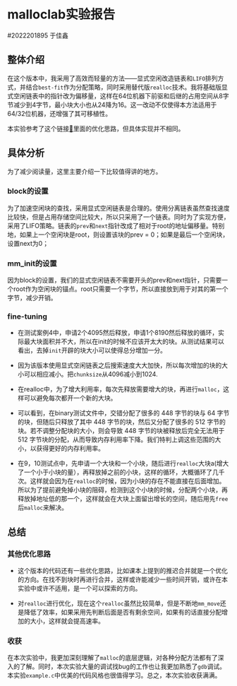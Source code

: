 # malloclab实验报告

#2022201895 于佳鑫

## 整体介绍

在这个版本中，我采用了高效而轻量的方法——显式空闲改造链表和`LIFO`排列方式，并结合`best-fit`作为分配策略，同时采用替代版`realloc`技术。我将基础版显式空闲链表中的指针改为偏移量，这样在64位机器下前驱和后继的占用空间从8字节减少到4字节，最小块大小也从24降为16。这一改动不仅使得本方法适用于64/32位机器，还增强了其可移植性。

本实验参考了这个链接[🔗](https://github.com/zhuozhiyongde/Introduction-To-Computer-System-2023Fall-PKU/tree/main/07-Malloc-Lab)里面的优化思路，但具体实现并不相同。

## 具体分析

为了减少阅读量，这里主要介绍一下比较值得讲的地方。

### block的设置

为了加速空闲块的查找，采用显式空闲链表是合理的。使用分离链表虽然查找速度比较快，但是占用存储空间比较大，所以只采用了一个链表。同时为了实现方便，采用了LIFO策略。链表的`prev`和`next`指针改成了相对于root的地址偏移量。特别地，如果上一个空闲块是root，则设置该块的prev = 0；如果是最后一个空闲块，设置next为0；

### mm_init的设置

因为block的设置，我们的显式空闲链表不需要开头的prev和next指针，只需要一个root作为空闲块的锚点。root只需要一个字节，所以直接放到用于对其的第一个字节，减少开销。

### fine-tuning

- 在测试案例4中，申请2个4095然后释放，申请1个8190然后释放的循环，实际最大块面积并不大，所以在init的时候不应该开太大的块。从测试结果可以看出，去掉`init`开辟的块大小可以使得总分增加一分。

- 因为该版本使用显式空闲链表之后搜索速度大大加快，所以每次增加的块的大小可以相应减小。把`chunksize`从4096减小到1024.

- 在realloc中，为了增大利用率，每次先释放需要增大的块，再进行`malloc`，这样可以避免每次都开一个新的大块。

- 可以看到，在binary测试文件中，交错分配了很多的 448 字节的块与 64 字节的块，但随后只释放了其中 448 字节的块，然后又分配了很多的 512 字节的块。若不调整分配块的大小，则会导致 448 字节的块被释放后完全无法用于 512 字节块的分配，从而导致内存利用率下降。我们特判上调这些范围的大小，以获得更好的内存利用率。
- 在9，10测试点中，先申请一个大块和一个小块，随后进行`realloc`大块a(增大了一个小于小块的量），再释放掉之前的小块，这样的循环，大概循环了几千次。这样就会因为在`realloc`的时候，因为小块的存在不能直接在后面增加。所以为了提前避免掉小块的阻碍，检测到这个小块的时候，分配两个小块，再释放掉地址低的那一个，这样就会在大块上面留出增长的空间，随后用先`free`后`malloc`来解决。

## 总结

### 其他优化思路

- 这个版本的代码还有一些优化思路，比如课本上提到的推迟合并就是一个优化的方向。在找不到块时再进行合并，这样或许能减少一些时间开销，或许在本实验中或许不适用，是一个可以探索的方向。

- 对`realloc`进行优化，现在这个`realloc`虽然比较简单，但是不断地`mm_move`还是降低了效率，如果采用先判断后面是否有剩余空间，如果有的话直接分配增加的大小，这样就会提高速率。

### 收获

在本次实验中，我更加深刻理解了`malloc`的底层逻辑，对各种分配方法都有了深入的了解。同时，本次实验大量的调试找bug的工作也让我更加熟悉了`gdb`调试。本实验`example.c`中优美的代码风格也很值得学习。总之，本次实验收获满满。